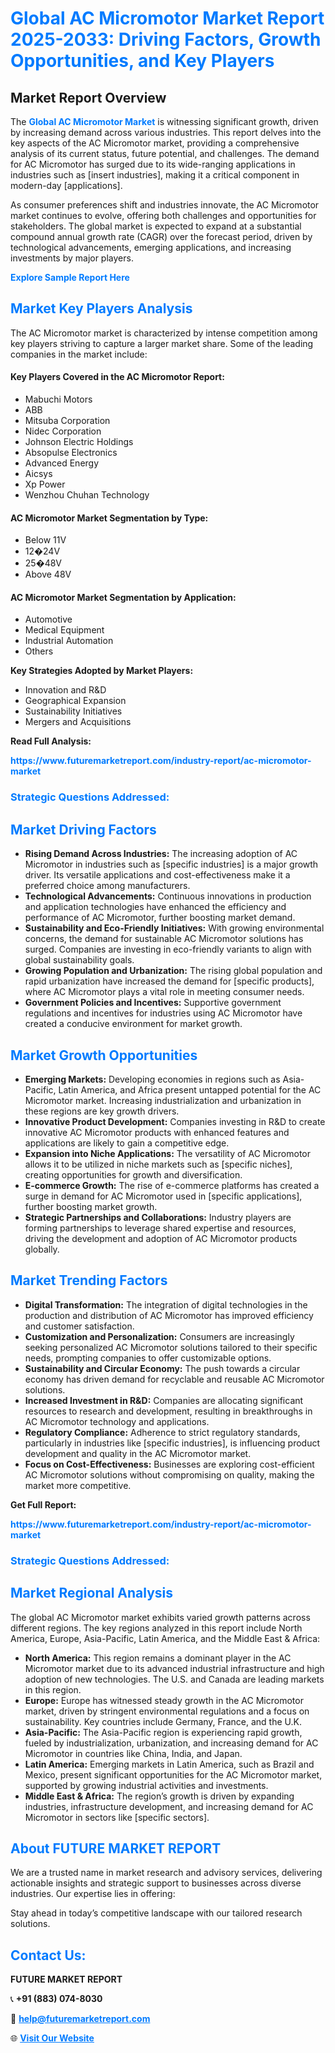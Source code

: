 <h1 style="color: #007BFF;">Global AC Micromotor Market Report 2025-2033: Driving Factors, Growth Opportunities, and Key Players</h1>

<section id="overview">
<h2>Market Report Overview</h2>
<p>The <a href="https://www.futuremarketreport.com/industry-report/ac-micromotor-market" style="color: #007BFF; text-decoration: none;"><strong>Global AC Micromotor Market</strong></a> is witnessing significant growth, driven by increasing demand across various industries. This report delves into the key aspects of the AC Micromotor market, providing a comprehensive analysis of its current status, future potential, and challenges. The demand for AC Micromotor has surged due to its wide-ranging applications in industries such as [insert industries], making it a critical component in modern-day [applications].</p>
<p>As consumer preferences shift and industries innovate, the AC Micromotor market continues to evolve, offering both challenges and opportunities for stakeholders. The global market is expected to expand at a substantial compound annual growth rate (CAGR) over the forecast period, driven by technological advancements, emerging applications, and increasing investments by major players.</p>
</section>

<section id="overview">
<p><a href="https://www.futuremarketreport.com/request-sample/reportId=53394" style="color: #007BFF; text-decoration: none;"><strong>Explore Sample Report Here</strong></a></p>
</section>

<section id="key-players">
<h2 style="color: #007BFF;">Market Key Players Analysis</h2>
<p>The AC Micromotor market is characterized by intense competition among key players striving to capture a larger market share. Some of the leading companies in the market include:</p>
<h4>Key Players Covered in the AC Micromotor Report:</h4>
<ul><li>Mabuchi Motors</li><li>ABB</li><li>Mitsuba Corporation</li><li>Nidec Corporation</li><li>Johnson Electric Holdings</li><li>Absopulse Electronics</li><li>Advanced Energy</li><li>Aicsys</li><li>Xp Power</li><li>Wenzhou Chuhan Technology</li></ul>
<h4>AC Micromotor Market Segmentation by Type:</h4>
<ul><li>Below 11V</li><li>12�24V</li><li>25�48V</li><li>Above 48V</li></ul>

<h4>AC Micromotor Market Segmentation by Application:</h4>
<ul><li>Automotive</li><li>Medical Equipment</li><li>Industrial Automation</li><li>Others</li></ul>
<p><strong>Key Strategies Adopted by Market Players:</strong></p>
<ul>
<li>Innovation and R&D</li>
<li>Geographical Expansion</li>
<li>Sustainability Initiatives</li>
<li>Mergers and Acquisitions</li>
</ul>
</section>

<section>
<p><strong>Read Full Analysis: </strong></p><a href="https://www.futuremarketreport.com/industry-report/ac-micromotor-market" style="color: #007BFF; text-decoration: none;"><strong>https://www.futuremarketreport.com/industry-report/ac-micromotor-market</strong></a>
<h3 style="color: #007BFF;">Strategic Questions Addressed:</h3>
</section>

<section id="driving-factors">
<h2 style="color: #007BFF;">Market Driving Factors</h2>
<ul>
<li><strong>Rising Demand Across Industries:</strong> The increasing adoption of AC Micromotor in industries such as [specific industries] is a major growth driver. Its versatile applications and cost-effectiveness make it a preferred choice among manufacturers.</li>
<li><strong>Technological Advancements:</strong> Continuous innovations in production and application technologies have enhanced the efficiency and performance of AC Micromotor, further boosting market demand.</li>
<li><strong>Sustainability and Eco-Friendly Initiatives:</strong> With growing environmental concerns, the demand for sustainable AC Micromotor solutions has surged. Companies are investing in eco-friendly variants to align with global sustainability goals.</li>
<li><strong>Growing Population and Urbanization:</strong> The rising global population and rapid urbanization have increased the demand for [specific products], where AC Micromotor plays a vital role in meeting consumer needs.</li>
<li><strong>Government Policies and Incentives:</strong> Supportive government regulations and incentives for industries using AC Micromotor have created a conducive environment for market growth.</li>
</ul>
</section>

<section id="growth-opportunities">
<h2 style="color: #007BFF;">Market Growth Opportunities</h2>
<ul>
<li><strong>Emerging Markets:</strong> Developing economies in regions such as Asia-Pacific, Latin America, and Africa present untapped potential for the AC Micromotor market. Increasing industrialization and urbanization in these regions are key growth drivers.</li>
<li><strong>Innovative Product Development:</strong> Companies investing in R&D to create innovative AC Micromotor products with enhanced features and applications are likely to gain a competitive edge.</li>
<li><strong>Expansion into Niche Applications:</strong> The versatility of AC Micromotor allows it to be utilized in niche markets such as [specific niches], creating opportunities for growth and diversification.</li>
<li><strong>E-commerce Growth:</strong> The rise of e-commerce platforms has created a surge in demand for AC Micromotor used in [specific applications], further boosting market growth.</li>
<li><strong>Strategic Partnerships and Collaborations:</strong> Industry players are forming partnerships to leverage shared expertise and resources, driving the development and adoption of AC Micromotor products globally.</li>
</ul>
</section>

<section id="trending-factors">
<h2 style="color: #007BFF;">Market Trending Factors</h2>
<ul>
<li><strong>Digital Transformation:</strong> The integration of digital technologies in the production and distribution of AC Micromotor has improved efficiency and customer satisfaction.</li>
<li><strong>Customization and Personalization:</strong> Consumers are increasingly seeking personalized AC Micromotor solutions tailored to their specific needs, prompting companies to offer customizable options.</li>
<li><strong>Sustainability and Circular Economy:</strong> The push towards a circular economy has driven demand for recyclable and reusable AC Micromotor solutions.</li>
<li><strong>Increased Investment in R&D:</strong> Companies are allocating significant resources to research and development, resulting in breakthroughs in AC Micromotor technology and applications.</li>
<li><strong>Regulatory Compliance:</strong> Adherence to strict regulatory standards, particularly in industries like [specific industries], is influencing product development and quality in the AC Micromotor market.</li>
<li><strong>Focus on Cost-Effectiveness:</strong> Businesses are exploring cost-efficient AC Micromotor solutions without compromising on quality, making the market more competitive.</li>
</ul>
</section>

<section>
<p><strong>Get Full Report: </strong></p><a href="https://www.futuremarketreport.com/industry-report/ac-micromotor-market" style="color: #007BFF; text-decoration: none;"><strong>https://www.futuremarketreport.com/industry-report/ac-micromotor-market</strong></a>
<h3 style="color: #007BFF;">Strategic Questions Addressed:</h3>
</section>


<section id="regional-analysis">
<h2 style="color: #007BFF;">Market Regional Analysis</h2>
<p>The global AC Micromotor market exhibits varied growth patterns across different regions. The key regions analyzed in this report include North America, Europe, Asia-Pacific, Latin America, and the Middle East & Africa:</p>
<ul>
<li><strong>North America:</strong> This region remains a dominant player in the AC Micromotor market due to its advanced industrial infrastructure and high adoption of new technologies. The U.S. and Canada are leading markets in this region.</li>
<li><strong>Europe:</strong> Europe has witnessed steady growth in the AC Micromotor market, driven by stringent environmental regulations and a focus on sustainability. Key countries include Germany, France, and the U.K.</li>
<li><strong>Asia-Pacific:</strong> The Asia-Pacific region is experiencing rapid growth, fueled by industrialization, urbanization, and increasing demand for AC Micromotor in countries like China, India, and Japan.</li>
<li><strong>Latin America:</strong> Emerging markets in Latin America, such as Brazil and Mexico, present significant opportunities for the AC Micromotor market, supported by growing industrial activities and investments.</li>
<li><strong>Middle East & Africa:</strong> The region’s growth is driven by expanding industries, infrastructure development, and increasing demand for AC Micromotor in sectors like [specific sectors].</li>
</ul>
</section>

<footer>
<h2 style="color: #007BFF;">About FUTURE MARKET REPORT</h2>
<p>We are a trusted name in market research and advisory services, delivering actionable insights and strategic support to businesses across diverse industries. Our expertise lies in offering:</p>

<p>Stay ahead in today’s competitive landscape with our tailored research solutions.</p>

<h2 style="color: #007BFF;">Contact Us:</h2>
<p><strong>FUTURE MARKET REPORT</strong></p>
<p>📞 <strong>+91 (883) 074-8030</strong></p>
<p>📧 <strong><a href="mailto:help@futuremarketreport.com" style="color: #007BFF;">help@futuremarketreport.com</a></strong></p>
<p>🌐 <strong><a href="https://www.futuremarketreport.com/" style="color: #007BFF;">Visit Our Website</a></strong></p>
</footer>